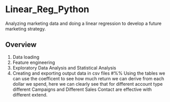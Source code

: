 # Linear_Reg_Python
Analyzing marketing data and doing a linear regression to develop a future marketing strategy.

## Overview
1. Data loading
2. Feature engineering
3. Exploratory Data Analysis and Statistical Analysis
4. Creating and exporting output data in csv files 
#%% Using the tables we can use the coefficent to see how much return we can derive from each dollar we spend, here we can clearly see that for different account type different Campaigns and Different Sales Contact are effective with different extend.
